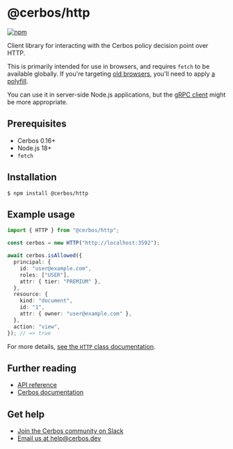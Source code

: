# @cerbos/http

[![npm](https://img.shields.io/npm/v/@cerbos/http?style=flat-square)](https://www.npmjs.com/package/@cerbos/http)

Client library for interacting with the Cerbos policy decision point over HTTP.

This is primarily intended for use in browsers, and requires `fetch` to be available globally.
If you're targeting [old browsers](https://caniuse.com/fetch), you'll need to apply [a polyfill](https://www.npmjs.com/package/whatwg-fetch).

You can use it in server-side Node.js applications, but the [gRPC client](../grpc/README.md) might be more appropriate.

## Prerequisites

- Cerbos 0.16+
- Node.js 18+
- `fetch`

## Installation

```console
$ npm install @cerbos/http
```

## Example usage

```typescript
import { HTTP } from "@cerbos/http";

const cerbos = new HTTP("http://localhost:3592");

await cerbos.isAllowed({
  principal: {
    id: "user@example.com",
    roles: ["USER"],
    attr: { tier: "PREMIUM" },
  },
  resource: {
    kind: "document",
    id: "1",
    attr: { owner: "user@example.com" },
  },
  action: "view",
}); // => true
```

For more details, [see the `HTTP` class documentation](../../docs/http.http.md).

## Further reading

- [API reference](../../docs/http.md)
- [Cerbos documentation](https://docs.cerbos.dev)

## Get help

- [Join the Cerbos community on Slack](http://go.cerbos.io/slack)
- [Email us at help@cerbos.dev](mailto:help@cerbos.dev)
